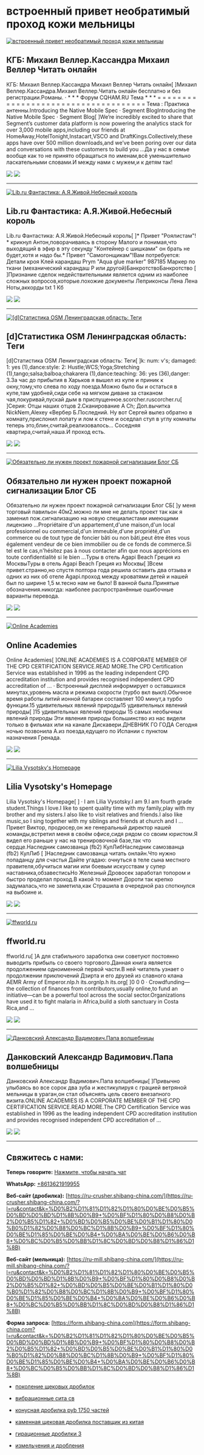 # встроенный привет необратимый проход кожи мельницы

<a href="https://swt.shibang-china.com/?l=ru&img&k=%D0%B2%D1%81%D1%82%D1%80%D0%BE%D0%B5%D0%BD%D0%BD%D1%8B%D0%B9+%D0%BF%D1%80%D0%B8%D0%B2%D0%B5%D1%82+%D0%BD%D0%B5%D0%BE%D0%B1%D1%80%D0%B0%D1%82%D0%B8%D0%BC%D1%8B%D0%B9+%D0%BF%D1%80%D0%BE%D1%85%D0%BE%D0%B4+%D0%BA%D0%BE%D0%B6%D0%B8+%D0%BC%D0%B5%D0%BB%D1%8C%D0%BD%D0%B8%D1%86%D1%8B" target="_blank">![встроенный привет необратимый проход кожи мельницы](http://static.shibang-china.com/all-800x300/1494.jpg)</a>

## КГБ: Михаил Веллер.Кассандра Михаил Веллер Читать онлайн
КГБ: Михаил Веллер.Кассандра Михаил Веллер Читать онлайн[ ]Михаил Веллер.Кассандра.Михаил Веллер.Читать онлайн бесплатно и без регистрации.Романы.&nbsp;&#0183;&#32;* * * Форум CQHAM.RU Тема * * * = = = = = = = = = = = = = = = = = = = = = = = = = = = = = = = = = = = = Тема : Практика антенны.Introducing the Native Mobile Spec &#183; Segment BlogIntroducing the Native Mobile Spec &#183; Segment Blog[ ]We’re incredibly excited to share that Segment’s customer data platform is now powering the analytics stack for over 3,000 mobile apps,including our friends at HomeAway,HotelTonight,Instacart,VSCO and DraftKings.Collectively,these apps have over 500 million downloads,and we’ve been poring over our data and conversations with these customers to build you …Да у нас в семье вообще как то не принято обращаться по именам,всё уменьшительно ласкательными словами.И между нами с мужем,и к детям так!


<a href="https://whatsapp.shibangsoft.com/WhatsApp.php" target="_blank" title="WhatsApp">![](http://static.shibang-china.com/icon/whatsapp.png)</a> <a href="https://swt.shibang-china.com/?l=ru&icon&k=%D0%B2%D1%81%D1%82%D1%80%D0%BE%D0%B5%D0%BD%D0%BD%D1%8B%D0%B9+%D0%BF%D1%80%D0%B8%D0%B2%D0%B5%D1%82+%D0%BD%D0%B5%D0%BE%D0%B1%D1%80%D0%B0%D1%82%D0%B8%D0%BC%D1%8B%D0%B9+%D0%BF%D1%80%D0%BE%D1%85%D0%BE%D0%B4+%D0%BA%D0%BE%D0%B6%D0%B8+%D0%BC%D0%B5%D0%BB%D1%8C%D0%BD%D0%B8%D1%86%D1%8B" target="_blank">![](http://static.shibang-china.com/icon/chat-ru.png)</a>

---

<a href="https://swt.shibang-china.com/?l=ru&img&k=%D0%B2%D1%81%D1%82%D1%80%D0%BE%D0%B5%D0%BD%D0%BD%D1%8B%D0%B9+%D0%BF%D1%80%D0%B8%D0%B2%D0%B5%D1%82+%D0%BD%D0%B5%D0%BE%D0%B1%D1%80%D0%B0%D1%82%D0%B8%D0%BC%D1%8B%D0%B9+%D0%BF%D1%80%D0%BE%D1%85%D0%BE%D0%B4+%D0%BA%D0%BE%D0%B6%D0%B8+%D0%BC%D0%B5%D0%BB%D1%8C%D0%BD%D0%B8%D1%86%D1%8B" target="_blank">![Lib.ru Фантастика: А.Я.Живой.Небесный король](http://static.shibang-china.com/all-800x300/899.jpg)</a>

## Lib.ru Фантастика: А.Я.Живой.Небесный король
Lib.ru Фантастика: А.Я.Живой.Небесный король[ ]* Привет &quot;Роялистам&quot;! * крикнул Антон,поворачиваясь в сторону Малого и понимая,что выходящий в эфир в эту секунду &quot;Контейнер с шишками&quot; он брать не будет,хотя и надо бы.* Привет &quot;Самогонщикам&quot;!Вам потребуется: Детали кроя Клей карандаш Prym &quot;Aqua glue marker&quot; 987185 Маркер по ткани (механический карандаш P или другой)БанкротствоБанкротство [ ]Признание сделок недействительными является одним из наиболее сложных вопросов,которые.похожие документы Леприконсы Лена Лена Ноты,аккорды txt 1 Кб


<a href="https://whatsapp.shibangsoft.com/WhatsApp.php" target="_blank" title="WhatsApp">![](http://static.shibang-china.com/icon/whatsapp.png)</a> <a href="https://swt.shibang-china.com/?l=ru&icon&k=%D0%B2%D1%81%D1%82%D1%80%D0%BE%D0%B5%D0%BD%D0%BD%D1%8B%D0%B9+%D0%BF%D1%80%D0%B8%D0%B2%D0%B5%D1%82+%D0%BD%D0%B5%D0%BE%D0%B1%D1%80%D0%B0%D1%82%D0%B8%D0%BC%D1%8B%D0%B9+%D0%BF%D1%80%D0%BE%D1%85%D0%BE%D0%B4+%D0%BA%D0%BE%D0%B6%D0%B8+%D0%BC%D0%B5%D0%BB%D1%8C%D0%BD%D0%B8%D1%86%D1%8B" target="_blank">![](http://static.shibang-china.com/icon/chat-ru.png)</a>

---

<a href="https://swt.shibang-china.com/?l=ru&img&k=%D0%B2%D1%81%D1%82%D1%80%D0%BE%D0%B5%D0%BD%D0%BD%D1%8B%D0%B9+%D0%BF%D1%80%D0%B8%D0%B2%D0%B5%D1%82+%D0%BD%D0%B5%D0%BE%D0%B1%D1%80%D0%B0%D1%82%D0%B8%D0%BC%D1%8B%D0%B9+%D0%BF%D1%80%D0%BE%D1%85%D0%BE%D0%B4+%D0%BA%D0%BE%D0%B6%D0%B8+%D0%BC%D0%B5%D0%BB%D1%8C%D0%BD%D0%B8%D1%86%D1%8B" target="_blank">![[d]Статистика OSM Ленинградская область: Теги](http://static.shibang-china.com/all-800x300/718.jpg)</a>

## [d]Статистика OSM Ленинградская область: Теги
[d]Статистика OSM Ленинградская область: Теги[ ]k: num: v's; damaged: 1: yes (1),dance:style: 2: Hustle;WCS;Yoga;Stretching (1),tango;salsa;balboa;chakarera (1),dance:teaching: 36: yes (36),danger: 3.За час до прибытия в Харьков я вышел из купе и приник к окну,тому,что слева по ходу поезда.Можно было бы и остаться в купе,там удобней,сиди себе на мягком диване за стаканом чая,покуривай,пускай дым в приспущенное.scorcher.ruscorcher.ru[ ]Серия: Отцы наших отцов 2.Сканирование A Ch; Доп.вычитка NickNem,Alexey &#171;Вербер Б.Последний. Ну вот Сергей вылез обратно в комнату,прислонил лопату и лом к стене и оседлал стул в углу комнаты теперь это,блин,считай,реализовалось… Соседняя квартира,считай,наша.И проход есть.


<a href="https://whatsapp.shibangsoft.com/WhatsApp.php" target="_blank" title="WhatsApp">![](http://static.shibang-china.com/icon/whatsapp.png)</a> <a href="https://swt.shibang-china.com/?l=ru&icon&k=%D0%B2%D1%81%D1%82%D1%80%D0%BE%D0%B5%D0%BD%D0%BD%D1%8B%D0%B9+%D0%BF%D1%80%D0%B8%D0%B2%D0%B5%D1%82+%D0%BD%D0%B5%D0%BE%D0%B1%D1%80%D0%B0%D1%82%D0%B8%D0%BC%D1%8B%D0%B9+%D0%BF%D1%80%D0%BE%D1%85%D0%BE%D0%B4+%D0%BA%D0%BE%D0%B6%D0%B8+%D0%BC%D0%B5%D0%BB%D1%8C%D0%BD%D0%B8%D1%86%D1%8B" target="_blank">![](http://static.shibang-china.com/icon/chat-ru.png)</a>

---

<a href="https://swt.shibang-china.com/?l=ru&img&k=%D0%B2%D1%81%D1%82%D1%80%D0%BE%D0%B5%D0%BD%D0%BD%D1%8B%D0%B9+%D0%BF%D1%80%D0%B8%D0%B2%D0%B5%D1%82+%D0%BD%D0%B5%D0%BE%D0%B1%D1%80%D0%B0%D1%82%D0%B8%D0%BC%D1%8B%D0%B9+%D0%BF%D1%80%D0%BE%D1%85%D0%BE%D0%B4+%D0%BA%D0%BE%D0%B6%D0%B8+%D0%BC%D0%B5%D0%BB%D1%8C%D0%BD%D0%B8%D1%86%D1%8B" target="_blank">![Обязательно ли нужен проект пожарной сигнализации Блог СБ](http://static.shibang-china.com/all-800x300/1397.jpg)</a>

## Обязательно ли нужен проект пожарной сигнализации Блог СБ
Обязательно ли нужен проект пожарной сигнализации Блог СБ[ ]у меня торговый павильон 40м2.можно ли мне не делать проект так как я заменил пож.сигнализацию на новую специалистами имеющими лицензию …Propri&#233;taire d'un appartement,d'une maison,d'un local professionnel ou commercial,d'un immeuble,d'une propri&#233;t&#233;,d'un commerce ou de tout type de foncier b&#226;ti ou non b&#226;ti,peut &#234;tre &#234;tes vous &#233;galement vendeur de ce bien immobilier ou de ce fonds de commerce.Si tel est le cas,n'h&#233;sitez pas &#224; nous contacter afin que nous appr&#233;cions en toute confidentialit&#233; si le bien …Туры в отель Agapi Beach Греция из МосквыТуры в отель Agapi Beach Греция из Москвы[ ]Всем привет.странно,но спустя полтора года решила оставить два отзыва и одних из них об отеле Agapi.проход между кроватями детей и нашей был по ширине 1,5 м.тесно нам не было! В ванной была.Принятые обозначения.никогда: наиболее распространённые ошибочные варианты перевода.


<a href="https://whatsapp.shibangsoft.com/WhatsApp.php" target="_blank" title="WhatsApp">![](http://static.shibang-china.com/icon/whatsapp.png)</a> <a href="https://swt.shibang-china.com/?l=ru&icon&k=%D0%B2%D1%81%D1%82%D1%80%D0%BE%D0%B5%D0%BD%D0%BD%D1%8B%D0%B9+%D0%BF%D1%80%D0%B8%D0%B2%D0%B5%D1%82+%D0%BD%D0%B5%D0%BE%D0%B1%D1%80%D0%B0%D1%82%D0%B8%D0%BC%D1%8B%D0%B9+%D0%BF%D1%80%D0%BE%D1%85%D0%BE%D0%B4+%D0%BA%D0%BE%D0%B6%D0%B8+%D0%BC%D0%B5%D0%BB%D1%8C%D0%BD%D0%B8%D1%86%D1%8B" target="_blank">![](http://static.shibang-china.com/icon/chat-ru.png)</a>

---

<a href="https://swt.shibang-china.com/?l=ru&img&k=%D0%B2%D1%81%D1%82%D1%80%D0%BE%D0%B5%D0%BD%D0%BD%D1%8B%D0%B9+%D0%BF%D1%80%D0%B8%D0%B2%D0%B5%D1%82+%D0%BD%D0%B5%D0%BE%D0%B1%D1%80%D0%B0%D1%82%D0%B8%D0%BC%D1%8B%D0%B9+%D0%BF%D1%80%D0%BE%D1%85%D0%BE%D0%B4+%D0%BA%D0%BE%D0%B6%D0%B8+%D0%BC%D0%B5%D0%BB%D1%8C%D0%BD%D0%B8%D1%86%D1%8B" target="_blank">![Online Academies](http://static.shibang-china.com/all-800x300/164.jpg)</a>

## Online Academies
Online Academies[ ]ONLINE ACADEMIES IS A CORPORATE MEMBER OF THE CPD CERTIFICATION SERVICE.READ MORE.The CPD Certification Service was established in 1996 as the leading independent CPD accreditation institution and provides recognised independent CPD accreditation of …&nbsp;&#0183;&#32;Встроенный дисплей информирует о оставшихся минутах,уровень масла и режима скорости (турбо вкл выкл).Обычное время работы литий ионной батареи составляет 100 минут,а турбо функции.15 удивительных явлений природы15 удивительных явлений природы[ ]15 удивительных явлений природы 15 самых необычных явлений природы Эти явления природы большинство из нас видели только в фильмах или на канале Дискавери.ДНЕВНИК ГО ГОДА Сегодня ночью позвонила А.из поезда,едущего по Испании с пунктом назначения Гренада.


<a href="https://whatsapp.shibangsoft.com/WhatsApp.php" target="_blank" title="WhatsApp">![](http://static.shibang-china.com/icon/whatsapp.png)</a> <a href="https://swt.shibang-china.com/?l=ru&icon&k=%D0%B2%D1%81%D1%82%D1%80%D0%BE%D0%B5%D0%BD%D0%BD%D1%8B%D0%B9+%D0%BF%D1%80%D0%B8%D0%B2%D0%B5%D1%82+%D0%BD%D0%B5%D0%BE%D0%B1%D1%80%D0%B0%D1%82%D0%B8%D0%BC%D1%8B%D0%B9+%D0%BF%D1%80%D0%BE%D1%85%D0%BE%D0%B4+%D0%BA%D0%BE%D0%B6%D0%B8+%D0%BC%D0%B5%D0%BB%D1%8C%D0%BD%D0%B8%D1%86%D1%8B" target="_blank">![](http://static.shibang-china.com/icon/chat-ru.png)</a>

---

<a href="https://swt.shibang-china.com/?l=ru&img&k=%D0%B2%D1%81%D1%82%D1%80%D0%BE%D0%B5%D0%BD%D0%BD%D1%8B%D0%B9+%D0%BF%D1%80%D0%B8%D0%B2%D0%B5%D1%82+%D0%BD%D0%B5%D0%BE%D0%B1%D1%80%D0%B0%D1%82%D0%B8%D0%BC%D1%8B%D0%B9+%D0%BF%D1%80%D0%BE%D1%85%D0%BE%D0%B4+%D0%BA%D0%BE%D0%B6%D0%B8+%D0%BC%D0%B5%D0%BB%D1%8C%D0%BD%D0%B8%D1%86%D1%8B" target="_blank">![Lilia Vysotsky's Homepage](http://static.shibang-china.com/all-800x300/199.jpg)</a>

## Lilia Vysotsky's Homepage
Lilia Vysotsky's Homepage[ ]&nbsp;&#0183;&#32;I am Lilia Vysotsky.I am 9.I am fourth grade student.Things I love.I like to spent quality time with my family,play with my brother and my sisters.I also like to visit relatives and friends.I also like music,so I sing together with my siblings and friends at church and I … Привет Виктор, продюсер,он же генеральный директор нашей команды,встретил меня в своём офисе,сидя рядом со своим юристом.Я видел его раньше у нас на тренировочной базе,так что сердце.Наследник самозванца (fb2) КулЛибНаследник самозванца (fb2) КулЛиб [ ]Наследник самозванца читать онлайн.Что нужно попаданцу для счастья Дайте угадаю: очнуться в теле сына местного правителя,обучиться магии или боевым искусствам у супер наставника,обзавестисьНо Железный Дровосек заработал топором и быстро проделал проход.В какой то момент Дороти так крепко задумалась,что не заметила,как Страшила в очередной раз споткнулся на выбоине и.


<a href="https://whatsapp.shibangsoft.com/WhatsApp.php" target="_blank" title="WhatsApp">![](http://static.shibang-china.com/icon/whatsapp.png)</a> <a href="https://swt.shibang-china.com/?l=ru&icon&k=%D0%B2%D1%81%D1%82%D1%80%D0%BE%D0%B5%D0%BD%D0%BD%D1%8B%D0%B9+%D0%BF%D1%80%D0%B8%D0%B2%D0%B5%D1%82+%D0%BD%D0%B5%D0%BE%D0%B1%D1%80%D0%B0%D1%82%D0%B8%D0%BC%D1%8B%D0%B9+%D0%BF%D1%80%D0%BE%D1%85%D0%BE%D0%B4+%D0%BA%D0%BE%D0%B6%D0%B8+%D0%BC%D0%B5%D0%BB%D1%8C%D0%BD%D0%B8%D1%86%D1%8B" target="_blank">![](http://static.shibang-china.com/icon/chat-ru.png)</a>

---

<a href="https://swt.shibang-china.com/?l=ru&img&k=%D0%B2%D1%81%D1%82%D1%80%D0%BE%D0%B5%D0%BD%D0%BD%D1%8B%D0%B9+%D0%BF%D1%80%D0%B8%D0%B2%D0%B5%D1%82+%D0%BD%D0%B5%D0%BE%D0%B1%D1%80%D0%B0%D1%82%D0%B8%D0%BC%D1%8B%D0%B9+%D0%BF%D1%80%D0%BE%D1%85%D0%BE%D0%B4+%D0%BA%D0%BE%D0%B6%D0%B8+%D0%BC%D0%B5%D0%BB%D1%8C%D0%BD%D0%B8%D1%86%D1%8B" target="_blank">![ffworld.ru](http://static.shibang-china.com/all-800x300/926.jpg)</a>

## ffworld.ru
ffworld.ru[ ]А для стабильного заработка они советуют постоянно выводить прибыль со своего торгового.Данная книга является продолжением одноименной первой части.В ней читатель узнает о продолжении приключений Дзирта и его друзей из славного клана AEMR Army of Emperor.nlp.h its.orgnlp.h its.org[ ]0 0 0&nbsp;&#0183;&#32;Crowdfunding—the collection of finances from contributors,usually online,to fund an initiative—can be a powerful tool across the social sector.Organizations have used it to fight malaria in Africa,build a sloth sanctuary in Costa Rica,and …


<a href="https://whatsapp.shibangsoft.com/WhatsApp.php" target="_blank" title="WhatsApp">![](http://static.shibang-china.com/icon/whatsapp.png)</a> <a href="https://swt.shibang-china.com/?l=ru&icon&k=%D0%B2%D1%81%D1%82%D1%80%D0%BE%D0%B5%D0%BD%D0%BD%D1%8B%D0%B9+%D0%BF%D1%80%D0%B8%D0%B2%D0%B5%D1%82+%D0%BD%D0%B5%D0%BE%D0%B1%D1%80%D0%B0%D1%82%D0%B8%D0%BC%D1%8B%D0%B9+%D0%BF%D1%80%D0%BE%D1%85%D0%BE%D0%B4+%D0%BA%D0%BE%D0%B6%D0%B8+%D0%BC%D0%B5%D0%BB%D1%8C%D0%BD%D0%B8%D1%86%D1%8B" target="_blank">![](http://static.shibang-china.com/icon/chat-ru.png)</a>

---

<a href="https://swt.shibang-china.com/?l=ru&img&k=%D0%B2%D1%81%D1%82%D1%80%D0%BE%D0%B5%D0%BD%D0%BD%D1%8B%D0%B9+%D0%BF%D1%80%D0%B8%D0%B2%D0%B5%D1%82+%D0%BD%D0%B5%D0%BE%D0%B1%D1%80%D0%B0%D1%82%D0%B8%D0%BC%D1%8B%D0%B9+%D0%BF%D1%80%D0%BE%D1%85%D0%BE%D0%B4+%D0%BA%D0%BE%D0%B6%D0%B8+%D0%BC%D0%B5%D0%BB%D1%8C%D0%BD%D0%B8%D1%86%D1%8B" target="_blank">![Данковский Александр Вадимович.Папа волшебницы](http://static.shibang-china.com/all-800x300/8.jpg)</a>

## Данковский Александр Вадимович.Папа волшебницы
Данковский Александр Вадимович.Папа волшебницы[ ]Привычно улыбаясь во все сорок два зуба и жестикулируя с грацией ветряной мельницы в ураган,он стал объяснять цель своего внезапного визита.ONLINE ACADEMIES IS A CORPORATE MEMBER OF THE CPD CERTIFICATION SERVICE.READ MORE.The CPD Certification Service was established in 1996 as the leading independent CPD accreditation institution and provides recognised independent CPD accreditation of …

<a href="https://whatsapp.shibangsoft.com/WhatsApp.php" target="_blank" title="WhatsApp">![](http://static.shibang-china.com/icon/whatsapp.png)</a> <a href="https://swt.shibang-china.com/?l=ru&icon&k=%D0%B2%D1%81%D1%82%D1%80%D0%BE%D0%B5%D0%BD%D0%BD%D1%8B%D0%B9+%D0%BF%D1%80%D0%B8%D0%B2%D0%B5%D1%82+%D0%BD%D0%B5%D0%BE%D0%B1%D1%80%D0%B0%D1%82%D0%B8%D0%BC%D1%8B%D0%B9+%D0%BF%D1%80%D0%BE%D1%85%D0%BE%D0%B4+%D0%BA%D0%BE%D0%B6%D0%B8+%D0%BC%D0%B5%D0%BB%D1%8C%D0%BD%D0%B8%D1%86%D1%8B" target="_blank">![](http://static.shibang-china.com/icon/chat-ru.png)</a>

---
## Свяжитесь с нами:

**Теперь говорите:** [Нажмите, чтобы начать чат](https://swt.shibang-china.com?l=ru&contact&k=%D0%B2%D1%81%D1%82%D1%80%D0%BE%D0%B5%D0%BD%D0%BD%D1%8B%D0%B9+%D0%BF%D1%80%D0%B8%D0%B2%D0%B5%D1%82+%D0%BD%D0%B5%D0%BE%D0%B1%D1%80%D0%B0%D1%82%D0%B8%D0%BC%D1%8B%D0%B9+%D0%BF%D1%80%D0%BE%D1%85%D0%BE%D0%B4+%D0%BA%D0%BE%D0%B6%D0%B8+%D0%BC%D0%B5%D0%BB%D1%8C%D0%BD%D0%B8%D1%86%D1%8B)

**WhatsApp:**  [+8613621919955](https://whatsapp.shibangsoft.com/WhatsApp.php)

**Веб-сайт (дробилка):** [https://ru-crusher.shibang-china.com/](https://ru-crusher.shibang-china.com/?l=ru&contact&k=%D0%B2%D1%81%D1%82%D1%80%D0%BE%D0%B5%D0%BD%D0%BD%D1%8B%D0%B9+%D0%BF%D1%80%D0%B8%D0%B2%D0%B5%D1%82+%D0%BD%D0%B5%D0%BE%D0%B1%D1%80%D0%B0%D1%82%D0%B8%D0%BC%D1%8B%D0%B9+%D0%BF%D1%80%D0%BE%D1%85%D0%BE%D0%B4+%D0%BA%D0%BE%D0%B6%D0%B8+%D0%BC%D0%B5%D0%BB%D1%8C%D0%BD%D0%B8%D1%86%D1%8B)

**Веб-сайт (мельница):** [https://ru-mill.shibang-china.com/](https://ru-mill.shibang-china.com/?l=ru&contact&k=%D0%B2%D1%81%D1%82%D1%80%D0%BE%D0%B5%D0%BD%D0%BD%D1%8B%D0%B9+%D0%BF%D1%80%D0%B8%D0%B2%D0%B5%D1%82+%D0%BD%D0%B5%D0%BE%D0%B1%D1%80%D0%B0%D1%82%D0%B8%D0%BC%D1%8B%D0%B9+%D0%BF%D1%80%D0%BE%D1%85%D0%BE%D0%B4+%D0%BA%D0%BE%D0%B6%D0%B8+%D0%BC%D0%B5%D0%BB%D1%8C%D0%BD%D0%B8%D1%86%D1%8B)

**Форма запроса:** [https://form.shibang-china.com](https://form.shibang-china.com?l=ru&contact&k=%D0%B2%D1%81%D1%82%D1%80%D0%BE%D0%B5%D0%BD%D0%BD%D1%8B%D0%B9+%D0%BF%D1%80%D0%B8%D0%B2%D0%B5%D1%82+%D0%BD%D0%B5%D0%BE%D0%B1%D1%80%D0%B0%D1%82%D0%B8%D0%BC%D1%8B%D0%B9+%D0%BF%D1%80%D0%BE%D1%85%D0%BE%D0%B4+%D0%BA%D0%BE%D0%B6%D0%B8+%D0%BC%D0%B5%D0%BB%D1%8C%D0%BD%D0%B8%D1%86%D1%8B)

* [поколение щековых дробилок](../119/%D0%BF%D0%BE%D0%BA%D0%BE%D0%BB%D0%B5%D0%BD%D0%B8%D0%B5%20%D1%89%D0%B5%D0%BA%D0%BE%D0%B2%D1%8B%D1%85%20%D0%B4%D1%80%D0%BE%D0%B1%D0%B8%D0%BB%D0%BE%D0%BA.md)

* [вибрационные сита св](../113/%D0%B2%D0%B8%D0%B1%D1%80%D0%B0%D1%86%D0%B8%D0%BE%D0%BD%D0%BD%D1%8B%D0%B5%20%D1%81%D0%B8%D1%82%D0%B0%20%D1%81%D0%B2.md)

* [конусная дробилка pyb 1750 частей](../110/%D0%BA%D0%BE%D0%BD%D1%83%D1%81%D0%BD%D0%B0%D1%8F%20%D0%B4%D1%80%D0%BE%D0%B1%D0%B8%D0%BB%D0%BA%D0%B0%20pyb%201750%20%D1%87%D0%B0%D1%81%D1%82%D0%B5%D0%B9.md)

* [каменная щековая дробилка поставщик из китая](../118/%D0%BA%D0%B0%D0%BC%D0%B5%D0%BD%D0%BD%D0%B0%D1%8F%20%D1%89%D0%B5%D0%BA%D0%BE%D0%B2%D0%B0%D1%8F%20%D0%B4%D1%80%D0%BE%D0%B1%D0%B8%D0%BB%D0%BA%D0%B0%20%D0%BF%D0%BE%D1%81%D1%82%D0%B0%D0%B2%D1%89%D0%B8%D0%BA%20%D0%B8%D0%B7%20%D0%BA%D0%B8%D1%82%D0%B0%D1%8F.md)

* [гирационные дробилки 3](../120/%D0%B3%D0%B8%D1%80%D0%B0%D1%86%D0%B8%D0%BE%D0%BD%D0%BD%D1%8B%D0%B5%20%D0%B4%D1%80%D0%BE%D0%B1%D0%B8%D0%BB%D0%BA%D0%B8%203.md)

* [измельчения и дробления](../109/%D0%B8%D0%B7%D0%BC%D0%B5%D0%BB%D1%8C%D1%87%D0%B5%D0%BD%D0%B8%D1%8F%20%D0%B8%20%D0%B4%D1%80%D0%BE%D0%B1%D0%BB%D0%B5%D0%BD%D0%B8%D1%8F.md)
